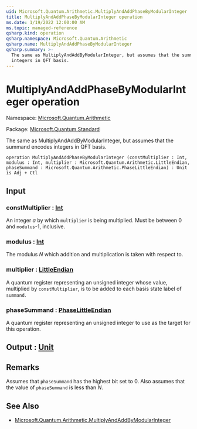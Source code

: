 ```yaml
---
uid: Microsoft.Quantum.Arithmetic.MultiplyAndAddPhaseByModularInteger
title: MultiplyAndAddPhaseByModularInteger operation
ms.date: 1/19/2022 12:00:00 AM
ms.topic: managed-reference
qsharp.kind: operation
qsharp.namespace: Microsoft.Quantum.Arithmetic
qsharp.name: MultiplyAndAddPhaseByModularInteger
qsharp.summary: >-
  The same as MultiplyAndAddByModularInteger, but assumes that the summand encodes
  integers in QFT basis.
---
```


# MultiplyAndAddPhaseByModularInteger operation

Namespace: [Microsoft.Quantum.Arithmetic](xref:Microsoft.Quantum.Arithmetic)

Package: [Microsoft.Quantum.Standard](https://nuget.org/packages/Microsoft.Quantum.Standard)


The same as MultiplyAndAddByModularInteger, but assumes that the summand encodesintegers in QFT basis.

```qsharp
operation MultiplyAndAddPhaseByModularInteger (constMultiplier : Int, modulus : Int, multiplier : Microsoft.Quantum.Arithmetic.LittleEndian, phaseSummand : Microsoft.Quantum.Arithmetic.PhaseLittleEndian) : Unit is Adj + Ctl
```


## Input

### constMultiplier : [Int](xref:microsoft.quantum.qsharp.valueliterals#int-literals)

An integer $a$ by which `multiplier` is being multiplied.Must be between 0 and `modulus`-1, inclusive.


### modulus : [Int](xref:microsoft.quantum.qsharp.valueliterals#int-literals)

The modulus $N$ which addition and multiplication is taken with respect to.


### multiplier : [LittleEndian](xref:Microsoft.Quantum.Arithmetic.LittleEndian)

A quantum register representing an unsigned integer whose value, multiplied by `constMultiplier`, is tobe added to each basis state label of `summand`.


### phaseSummand : [PhaseLittleEndian](xref:Microsoft.Quantum.Arithmetic.PhaseLittleEndian)

A quantum register representing an unsigned integer to use as the targetfor this operation.



## Output : [Unit](xref:microsoft.quantum.qsharp.valueliterals#unit-literal)



## Remarks

Assumes that `phaseSummand` has the highest bit set to 0.Also assumes that the value of `phaseSummand` is less than $N$.

## See Also

- [Microsoft.Quantum.Arithmetic.MultiplyAndAddByModularInteger](xref:Microsoft.Quantum.Arithmetic.MultiplyAndAddByModularInteger)